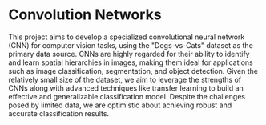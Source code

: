 # Convolution Networks
This project aims to develop a specialized convolutional neural network (CNN) for computer vision tasks, using the "Dogs-vs-Cats" dataset as the primary data source. CNNs are highly regarded for their ability to identify and learn spatial hierarchies in images, making them ideal for applications such as image classification, segmentation, and object detection. Given the relatively small size of the dataset, we aim to leverage the strengths of CNNs along with advanced techniques like transfer learning to build an effective and generalizable classification model. Despite the challenges posed by limited data, we are optimistic about achieving robust and accurate classification results.
